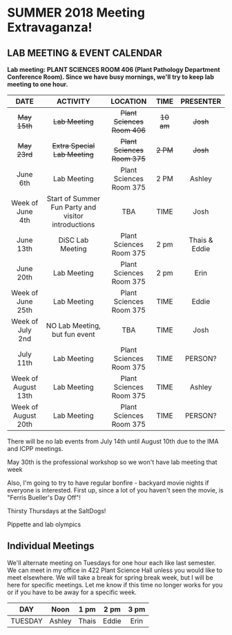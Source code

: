 # SUMMER 2018 Meeting Extravaganza!

## LAB MEETING & EVENT CALENDAR

__Lab meeting: PLANT SCIENCES ROOM 406 (Plant Pathology Department Conference Room). Since we have busy mornings, we'll try to keep lab meeting to one hour.__

**DATE** | **ACTIVITY** | **LOCATION** | **TIME** | **PRESENTER**
:-----:|:-----:|:-----:|:-----:|:-----:
~~May 15th~~ | ~~Lab Meeting~~ | ~~Plant Sciences Room 406~~ | ~~10 am~~ | ~~Josh~~
~~May 23rd~~ | ~~Extra Special Lab Meeting~~ | ~~Plant Sciences Room 375~~ | ~~2 PM~~ | ~~Josh~~
June 6th | Lab Meeting | Plant Sciences Room 375 | 2 PM | Ashley
Week of June 4th | Start of Summer Fun Party and visitor introductions | TBA | TIME | Josh
June 13th | DiSC Lab Meeting | Plant Sciences Room 375 | 2 pm | Thais & Eddie
June 20th | Lab Meeting | Plant Sciences Room 375 | 2 pm | Erin
Week of June 25th | Lab Meeting | Plant Sciences Room 375 | TIME | Eddie
Week of July 2nd | NO Lab Meeting, but fun event | TBA | TIME | Josh
July 11th | Lab Meeting | Plant Sciences Room 375 | TIME | PERSON?
Week of August 13th | Lab Meeting | Plant Sciences Room 375 | TIME | Ashley
Week of August 20th | Lab Meeting | Plant Sciences Room 375 | TIME | PERSON?

There will be no lab events from July 14th until August 10th due to the IMA and ICPP meetings.

May 30th is the professional workshop so we won't have lab meeting that week

Also, I'm going to try to have regular bonfire - backyard movie nights if everyone is interested. First up, since a lot of you haven't seen the movie, is "Ferris Bueller's Day Off"!

Thirsty Thursdays at the SaltDogs!

Pippette and lab olympics

## __Individual Meetings__

We'll alternate meeting on Tuesdays for one hour each like last semester. We can meet in my office in 422 Plant Science Hall unless you would like to meet elsewhere. We will take a break for spring break week, but I will be here for specific meetings. Let me know if this time no longer works for you or if you have to be away for a specific week.

**DAY** | **Noon** | **1 pm** | **2 pm** | **3 pm**
:-----:|:-----:|:-----:|:-----:|:-----:
TUESDAY | Ashley | Thais | Eddie | Erin
